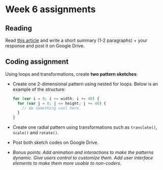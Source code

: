 # Week 6 assignments

## Reading
Read [this article](https://runemadsen.com/blog/on-meta-design-and-algorithmic-design-systems/) and write a short summary (1-2 paragraphs) + your response and post it on Google Drive.

## Coding assignment
Using loops and transformations, create **two pattern sketches**:
- Create one 2-dimensional pattern using nested for loops. Below is an example of the structure:
  ```js
  for (var i = 0; i <= width; i += 40) {
    for (var j = 0; j <= height; j += 40) {
      // do something cool here.
    }
  }
  ```

- Create one radial pattern using transformations such as `translate()`, `scale()` and `rotate()`.
- Post both sketch codes on Google Drive.
- *Bonus points: Add animation and interactions to make the patterns dynamic. Give users control to customize them. Add user interface elements to make them more usable to non-coders.*
